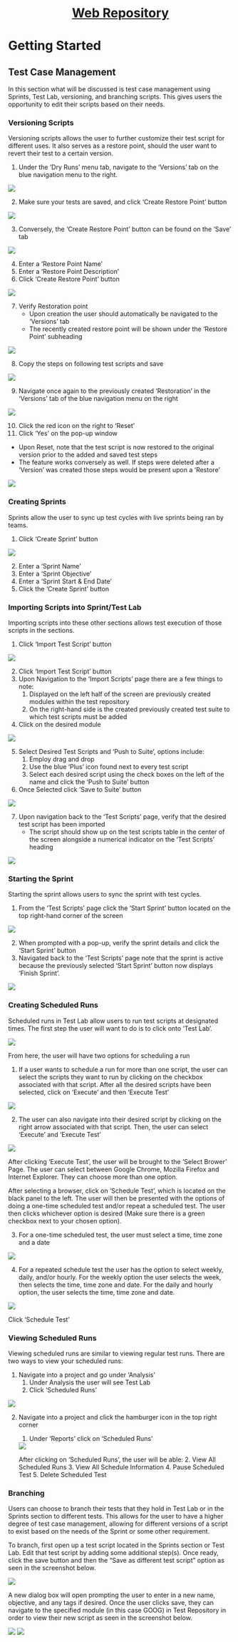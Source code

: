 <h1 style="text-align: center; text-decoration:underline; font-weight: bold;">Web Repository</h1>


# Getting Started
## Test Case Management <!-- {docsify-ignore} --> 
In this section what will be discussed is test case management using Sprints, Test Lab, versioning, and branching scripts. This gives users the opportunity to edit their scripts based on their needs.

### Versioning Scripts
Versioning scripts allows the user to further customize their test script for different uses. It also serves as a restore point, should the user want to revert their test to a certain version.
1. Under the ‘Dry Runs’ menu tab, navigate to the ‘Versions’ tab on the blue navigation menu to the right.

<img src="https://dmdug58z0ycm2.cloudfront.net/production/pub-site/images/_webimages/Versioning_1.png">

2. Make sure your tests are saved, and click ‘Create Restore Point’ button

<img src="https://dmdug58z0ycm2.cloudfront.net/production/pub-site/images/_webimages/Versioning_2.png">

3. Conversely, the ‘Create Restore Point’ button can be found on the ‘Save’ tab

<img src="https://dmdug58z0ycm2.cloudfront.net/production/pub-site/images/_webimages/Versioning_3.png">

4. Enter a ‘Restore Point Name’
5. Enter a ‘Restore Point Description’
6. Click ‘Create Restore Point’ button

<img src="https://dmdug58z0ycm2.cloudfront.net/production/pub-site/images/_webimages/Versioning_4.png">

7. Verify Restoration point
   - Upon creation the user should automatically be navigated to the ‘Versions’ tab 
   - The recently created restore point will be shown under the ‘Restore Point’ subheading

<img src="https://dmdug58z0ycm2.cloudfront.net/production/pub-site/images/_webimages/Versioning_5.png">

8. Copy the steps on following test scripts and save

<img src="https://dmdug58z0ycm2.cloudfront.net/production/pub-site/images/_webimages/Versioning_6.png">

9. Navigate once again to the previously created ‘Restoration’ in the ‘Versions’ tab of the blue navigation menu on the right

<img src="https://dmdug58z0ycm2.cloudfront.net/production/pub-site/images/_webimages/Versioning_7.png">

10. Click the red icon on the right to ‘Reset’
11. Click ‘Yes’ on the pop-up window
   - Upon Reset, note that the test script is now restored to the original version prior to the added and saved test steps
   - The feature works conversely as well. If steps were deleted after a ‘Version’ was created those steps would be present upon a ‘Restore’

<img src="https://dmdug58z0ycm2.cloudfront.net/production/pub-site/images/_webimages/Versioning_8.png">

### Creating Sprints
Sprints allow the user to sync up test cycles with live sprints being ran by teams.
1. Click ‘Create Sprint’ button

<img src="https://dmdug58z0ycm2.cloudfront.net/production/pub-site/images/_webimages/Create_Sprint.png">

2. Enter a ‘Sprint Name’
3. Enter a ‘Sprint Objective’
4. Enter a ‘Sprint Start & End Date’
5. Click the ‘Create Sprint’ button

### Importing Scripts into Sprint/Test Lab
Importing scripts into these other sections allows test execution of those scripts in the sections.
1. Click ‘Import Test Script’ button

<img src="https://dmdug58z0ycm2.cloudfront.net/production/pub-site/images/_webimages/Import_Script_1.png">

2. Click ‘Import Test Script’ button 
3. Upon Navigation to the ‘Import Scripts’ page there are a few things to note:
   1. Displayed on the left half of the screen are previously created modules within the test repository
   2. On the right-hand side is the created previously created test suite to which test scripts must be added
4. Click on the desired module

<img src="https://dmdug58z0ycm2.cloudfront.net/production/pub-site/images/_webimages/Import_Script_2.png">

5. Select Desired Test Scripts and ‘Push to Suite’, options include:
   1. Employ drag and drop
   2. Use the blue ‘Plus’ icon found next to every test script
   3. Select each desired script using the check boxes on the left of the name and click the ‘Push to Suite’ button
6. Once Selected click ‘Save to Suite’ button

<img src="https://dmdug58z0ycm2.cloudfront.net/production/pub-site/images/_webimages/Import_Script_3.png">

7. Upon navigation back to the ‘Test Scripts’ page, verify that the desired test script has been imported
   - The script should show up on the test scripts table in the center of the screen alongside a numerical indicator on the ‘Test Scripts’ heading

<img src="https://dmdug58z0ycm2.cloudfront.net/production/pub-site/images/_webimages/Import_Script_4.png">

### Starting the Sprint
Starting the sprint allows users to sync the sprint with test cycles.
1. From the ‘Test Scripts’ page click the ‘Start Sprint’ button located on the top right-hand corner of the screen

<img src="https://dmdug58z0ycm2.cloudfront.net/production/pub-site/images/_webimages/Start_Sprint.png">

2. When prompted with a pop-up, verify the sprint details and click the ‘Start Sprint’ button
3. Navigated back to the ‘Test Scripts’ page note that the sprint is active because the previously selected ‘Start Sprint’ button now displays ‘Finish Sprint’.  

<img src="https://dmdug58z0ycm2.cloudfront.net/production/pub-site/images/_webimages/Start_Sprint_2.png">


### Creating Scheduled Runs
Scheduled runs in Test Lab allow users to run test scripts at designated times.
The first step the user will want to do is to click onto ‘Test Lab’.

<img src="https://dmdug58z0ycm2.cloudfront.net/production/pub-site/images/_webimages/Create_Schedule_Run_1.png">

From here, the user will have two options for scheduling a run

1. If a user wants to schedule a run for more than one script, the user can select the scripts they want to run by clicking on the checkbox associated with that script. After all the desired scripts have been selected, click on ‘Execute’ and then ‘Execute Test’

<img src="https://dmdug58z0ycm2.cloudfront.net/production/pub-site/images/_webimages/Create_Schedule_Run_2.png">

2. The user can also navigate into their desired script by clicking on the right arrow associated with that script. Then, the user can select ‘Execute’ and ‘Execute Test’

<img src="https://dmdug58z0ycm2.cloudfront.net/production/pub-site/images/_webimages/Create_Schedule_Run_3.png">

After clicking ‘Execute Test’, the user will be brought to the ‘Select Brower’ Page. The user can select between Google Chrome, Mozilla Firefox and Internet Explorer. They can choose more than one option.

After selecting a browser, click on ‘Schedule Test’, which is located on the black panel to the left. The user will then be presented with the options of doing a one-time scheduled test and/or repeat a scheduled test. The user then clicks whichever option is desired (Make sure there is a green checkbox next to your chosen option).

3. For a one-time scheduled test, the user must select a time, time zone and a date

<img src="https://dmdug58z0ycm2.cloudfront.net/production/pub-site/images/_webimages/Create_Schedule_Run_4.png">

4. For a repeated schedule test the user has the option to select weekly, daily, and/or hourly. For the weekly option the user selects the week, then selects the time, time zone and date. For the daily and hourly option, the user selects the time, time zone and date.

<img src="https://dmdug58z0ycm2.cloudfront.net/production/pub-site/images/_webimages/Create_Schedule_Run_5.png">

Click ‘Schedule Test’

### Viewing Scheduled Runs
Viewing scheduled runs are similar to viewing regular test runs.
There are two ways to view your scheduled runs:

1. Navigate into a project and go under ‘Analysis’
   1. Under Analysis the user will see Test Lab
   2. Click ‘Scheduled Runs’

<img src="https://dmdug58z0ycm2.cloudfront.net/production/pub-site/images/_webimages/View_Schedule_Run_1.png">

2. Navigate into a project and click the hamburger icon in the top right corner
   1. Under ‘Reports’ click on ‘Scheduled Runs’

   <img src="https://dmdug58z0ycm2.cloudfront.net/production/pub-site/images/_webimages/View_Schedule_Run_2.png">
   
   After clicking on ‘Scheduled Runs’, the user will be able:
   2. View All Scheduled Runs
   3. View All Schedule Information
   4. Pause Scheduled Test
   5. Delete Scheduled Test

### Branching
Users can choose to branch their tests that they hold in Test Lab or in the Sprints section to different tests. This allows for the user to have a higher degree of test case management, allowing for different versions of a script to exist based on the needs of the Sprint or some other requirement.

To branch, first open up a test script located in the Sprints section or Test Lab. Edit that test script by adding some additional step(s). Once ready, click the save button and then the “Save as different test script” option as seen in the screenshot below.

<img src="https://dmdug58z0ycm2.cloudfront.net/production/pub-site/images/_webimages/Branch_1.png">

A new dialog box will open prompting the user to enter in a new name, objective, and any tags if desired. Once the user clicks save, they can navigate to the specified module (in this case GOOG) in Test Repository in order to view their new script as seen in the screenshot below.

<img src="https://dmdug58z0ycm2.cloudfront.net/production/pub-site/images/_webimages/Branch_2.png">

<img src="https://dmdug58z0ycm2.cloudfront.net/production/pub-site/images/_webimages/Branch_3.png">
